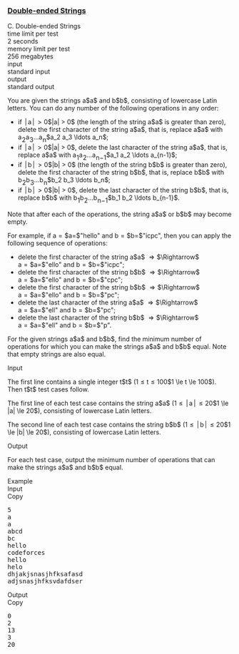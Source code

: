 <h3><a href="https://codeforces.com/contest/1506/problem/C" target="_blank" rel="noopener noreferrer">Double-ended Strings</a></h3>

<div class="header"><div class="title">C. Double-ended Strings</div><div class="time-limit"><div class="property-title">time limit per test</div>2 seconds</div><div class="memory-limit"><div class="property-title">memory limit per test</div>256 megabytes</div><div class="input-file input-standard"><div class="property-title">input</div>standard input</div><div class="output-file output-standard"><div class="property-title">output</div>standard output</div></div><div><p>You are given the strings <span class="MathJax_Preview" style="color: inherit;"><span class="MJXp-math" id="MJXp-Span-1"><span class="MJXp-mi MJXp-italic" id="MJXp-Span-2">a</span></span></span>$a$ and <span class="MathJax_Preview" style="color: inherit;"><span class="MJXp-math" id="MJXp-Span-3"><span class="MJXp-mi MJXp-italic" id="MJXp-Span-4">b</span></span></span>$b$, consisting of lowercase Latin letters. You can do any number of the following operations in any order: </p><ul> <li> if <span class="MathJax_Preview" style="color: inherit;"><span class="MJXp-math" id="MJXp-Span-5"><span class="MJXp-mrow" id="MJXp-Span-6"><span class="MJXp-mo" id="MJXp-Span-7" style="margin-left: 0.167em; margin-right: 0.167em;">|</span></span><span class="MJXp-mi MJXp-italic" id="MJXp-Span-8">a</span><span class="MJXp-mrow" id="MJXp-Span-9"><span class="MJXp-mo" id="MJXp-Span-10" style="margin-left: 0.167em; margin-right: 0.167em;">|</span></span><span class="MJXp-mo" id="MJXp-Span-11" style="margin-left: 0.333em; margin-right: 0.333em;">></span><span class="MJXp-mn" id="MJXp-Span-12">0</span></span></span>$|a| > 0$ (the length of the string <span class="MathJax_Preview" style="color: inherit;"><span class="MJXp-math" id="MJXp-Span-13"><span class="MJXp-mi MJXp-italic" id="MJXp-Span-14">a</span></span></span>$a$ is greater than zero), delete the first character of the string <span class="MathJax_Preview" style="color: inherit;"><span class="MJXp-math" id="MJXp-Span-15"><span class="MJXp-mi MJXp-italic" id="MJXp-Span-16">a</span></span></span>$a$, that is, replace <span class="MathJax_Preview" style="color: inherit;"><span class="MJXp-math" id="MJXp-Span-17"><span class="MJXp-mi MJXp-italic" id="MJXp-Span-18">a</span></span></span>$a$ with <span class="MathJax_Preview" style="color: inherit;"><span class="MJXp-math" id="MJXp-Span-19"><span class="MJXp-msubsup" id="MJXp-Span-20"><span class="MJXp-mi MJXp-italic" id="MJXp-Span-21" style="margin-right: 0.05em;">a</span><span class="MJXp-mn MJXp-script" id="MJXp-Span-22" style="vertical-align: -0.4em;">2</span></span><span class="MJXp-msubsup" id="MJXp-Span-23"><span class="MJXp-mi MJXp-italic" id="MJXp-Span-24" style="margin-right: 0.05em;">a</span><span class="MJXp-mn MJXp-script" id="MJXp-Span-25" style="vertical-align: -0.4em;">3</span></span><span class="MJXp-mo" id="MJXp-Span-26" style="margin-left: 0em; margin-right: 0em;">…</span><span class="MJXp-msubsup" id="MJXp-Span-27"><span class="MJXp-mi MJXp-italic" id="MJXp-Span-28" style="margin-right: 0.05em;">a</span><span class="MJXp-mi MJXp-italic MJXp-script" id="MJXp-Span-29" style="vertical-align: -0.4em;">n</span></span></span></span>$a_2 a_3 \ldots a_n$; </li><li> if <span class="MathJax_Preview" style="color: inherit;"><span class="MJXp-math" id="MJXp-Span-30"><span class="MJXp-mrow" id="MJXp-Span-31"><span class="MJXp-mo" id="MJXp-Span-32" style="margin-left: 0.167em; margin-right: 0.167em;">|</span></span><span class="MJXp-mi MJXp-italic" id="MJXp-Span-33">a</span><span class="MJXp-mrow" id="MJXp-Span-34"><span class="MJXp-mo" id="MJXp-Span-35" style="margin-left: 0.167em; margin-right: 0.167em;">|</span></span><span class="MJXp-mo" id="MJXp-Span-36" style="margin-left: 0.333em; margin-right: 0.333em;">></span><span class="MJXp-mn" id="MJXp-Span-37">0</span></span></span>$|a| > 0$, delete the last character of the string <span class="MathJax_Preview" style="color: inherit;"><span class="MJXp-math" id="MJXp-Span-38"><span class="MJXp-mi MJXp-italic" id="MJXp-Span-39">a</span></span></span>$a$, that is, replace <span class="MathJax_Preview" style="color: inherit;"><span class="MJXp-math" id="MJXp-Span-40"><span class="MJXp-mi MJXp-italic" id="MJXp-Span-41">a</span></span></span>$a$ with <span class="MathJax_Preview" style="color: inherit;"><span class="MJXp-math" id="MJXp-Span-42"><span class="MJXp-msubsup" id="MJXp-Span-43"><span class="MJXp-mi MJXp-italic" id="MJXp-Span-44" style="margin-right: 0.05em;">a</span><span class="MJXp-mn MJXp-script" id="MJXp-Span-45" style="vertical-align: -0.4em;">1</span></span><span class="MJXp-msubsup" id="MJXp-Span-46"><span class="MJXp-mi MJXp-italic" id="MJXp-Span-47" style="margin-right: 0.05em;">a</span><span class="MJXp-mn MJXp-script" id="MJXp-Span-48" style="vertical-align: -0.4em;">2</span></span><span class="MJXp-mo" id="MJXp-Span-49" style="margin-left: 0em; margin-right: 0em;">…</span><span class="MJXp-msubsup" id="MJXp-Span-50"><span class="MJXp-mi MJXp-italic" id="MJXp-Span-51" style="margin-right: 0.05em;">a</span><span class="MJXp-mrow MJXp-script" id="MJXp-Span-52" style="vertical-align: -0.4em;"><span class="MJXp-mi MJXp-italic" id="MJXp-Span-53">n</span><span class="MJXp-mo" id="MJXp-Span-54">−</span><span class="MJXp-mn" id="MJXp-Span-55">1</span></span></span></span></span>$a_1 a_2 \ldots a_{n-1}$; </li><li> if <span class="MathJax_Preview" style="color: inherit;"><span class="MJXp-math" id="MJXp-Span-56"><span class="MJXp-mrow" id="MJXp-Span-57"><span class="MJXp-mo" id="MJXp-Span-58" style="margin-left: 0.167em; margin-right: 0.167em;">|</span></span><span class="MJXp-mi MJXp-italic" id="MJXp-Span-59">b</span><span class="MJXp-mrow" id="MJXp-Span-60"><span class="MJXp-mo" id="MJXp-Span-61" style="margin-left: 0.167em; margin-right: 0.167em;">|</span></span><span class="MJXp-mo" id="MJXp-Span-62" style="margin-left: 0.333em; margin-right: 0.333em;">></span><span class="MJXp-mn" id="MJXp-Span-63">0</span></span></span>$|b| > 0$ (the length of the string <span class="MathJax_Preview" style="color: inherit;"><span class="MJXp-math" id="MJXp-Span-64"><span class="MJXp-mi MJXp-italic" id="MJXp-Span-65">b</span></span></span>$b$ is greater than zero), delete the first character of the string <span class="MathJax_Preview" style="color: inherit;"><span class="MJXp-math" id="MJXp-Span-66"><span class="MJXp-mi MJXp-italic" id="MJXp-Span-67">b</span></span></span>$b$, that is, replace <span class="MathJax_Preview" style="color: inherit;"><span class="MJXp-math" id="MJXp-Span-68"><span class="MJXp-mi MJXp-italic" id="MJXp-Span-69">b</span></span></span>$b$ with <span class="MathJax_Preview" style="color: inherit;"><span class="MJXp-math" id="MJXp-Span-70"><span class="MJXp-msubsup" id="MJXp-Span-71"><span class="MJXp-mi MJXp-italic" id="MJXp-Span-72" style="margin-right: 0.05em;">b</span><span class="MJXp-mn MJXp-script" id="MJXp-Span-73" style="vertical-align: -0.4em;">2</span></span><span class="MJXp-msubsup" id="MJXp-Span-74"><span class="MJXp-mi MJXp-italic" id="MJXp-Span-75" style="margin-right: 0.05em;">b</span><span class="MJXp-mn MJXp-script" id="MJXp-Span-76" style="vertical-align: -0.4em;">3</span></span><span class="MJXp-mo" id="MJXp-Span-77" style="margin-left: 0em; margin-right: 0em;">…</span><span class="MJXp-msubsup" id="MJXp-Span-78"><span class="MJXp-mi MJXp-italic" id="MJXp-Span-79" style="margin-right: 0.05em;">b</span><span class="MJXp-mi MJXp-italic MJXp-script" id="MJXp-Span-80" style="vertical-align: -0.4em;">n</span></span></span></span>$b_2 b_3 \ldots b_n$; </li><li> if <span class="MathJax_Preview" style="color: inherit;"><span class="MJXp-math" id="MJXp-Span-81"><span class="MJXp-mrow" id="MJXp-Span-82"><span class="MJXp-mo" id="MJXp-Span-83" style="margin-left: 0.167em; margin-right: 0.167em;">|</span></span><span class="MJXp-mi MJXp-italic" id="MJXp-Span-84">b</span><span class="MJXp-mrow" id="MJXp-Span-85"><span class="MJXp-mo" id="MJXp-Span-86" style="margin-left: 0.167em; margin-right: 0.167em;">|</span></span><span class="MJXp-mo" id="MJXp-Span-87" style="margin-left: 0.333em; margin-right: 0.333em;">></span><span class="MJXp-mn" id="MJXp-Span-88">0</span></span></span>$|b| > 0$, delete the last character of the string <span class="MathJax_Preview" style="color: inherit;"><span class="MJXp-math" id="MJXp-Span-89"><span class="MJXp-mi MJXp-italic" id="MJXp-Span-90">b</span></span></span>$b$, that is, replace <span class="MathJax_Preview" style="color: inherit;"><span class="MJXp-math" id="MJXp-Span-91"><span class="MJXp-mi MJXp-italic" id="MJXp-Span-92">b</span></span></span>$b$ with <span class="MathJax_Preview" style="color: inherit;"><span class="MJXp-math" id="MJXp-Span-93"><span class="MJXp-msubsup" id="MJXp-Span-94"><span class="MJXp-mi MJXp-italic" id="MJXp-Span-95" style="margin-right: 0.05em;">b</span><span class="MJXp-mn MJXp-script" id="MJXp-Span-96" style="vertical-align: -0.4em;">1</span></span><span class="MJXp-msubsup" id="MJXp-Span-97"><span class="MJXp-mi MJXp-italic" id="MJXp-Span-98" style="margin-right: 0.05em;">b</span><span class="MJXp-mn MJXp-script" id="MJXp-Span-99" style="vertical-align: -0.4em;">2</span></span><span class="MJXp-mo" id="MJXp-Span-100" style="margin-left: 0em; margin-right: 0em;">…</span><span class="MJXp-msubsup" id="MJXp-Span-101"><span class="MJXp-mi MJXp-italic" id="MJXp-Span-102" style="margin-right: 0.05em;">b</span><span class="MJXp-mrow MJXp-script" id="MJXp-Span-103" style="vertical-align: -0.4em;"><span class="MJXp-mi MJXp-italic" id="MJXp-Span-104">n</span><span class="MJXp-mo" id="MJXp-Span-105">−</span><span class="MJXp-mn" id="MJXp-Span-106">1</span></span></span></span></span>$b_1 b_2 \ldots b_{n-1}$. </li></ul><p>Note that after each of the operations, the string <span class="MathJax_Preview" style="color: inherit;"><span class="MJXp-math" id="MJXp-Span-107"><span class="MJXp-mi MJXp-italic" id="MJXp-Span-108">a</span></span></span>$a$ or <span class="MathJax_Preview" style="color: inherit;"><span class="MJXp-math" id="MJXp-Span-109"><span class="MJXp-mi MJXp-italic" id="MJXp-Span-110">b</span></span></span>$b$ may become empty.</p><p>For example, if <span class="MathJax_Preview" style="color: inherit;"><span class="MJXp-math" id="MJXp-Span-111"><span class="MJXp-mi MJXp-italic" id="MJXp-Span-112">a</span><span class="MJXp-mo" id="MJXp-Span-113" style="margin-left: 0.333em; margin-right: 0.333em;">=</span></span></span>$a=$<span class="tex-font-style-tt">"hello"</span> and <span class="MathJax_Preview" style="color: inherit;"><span class="MJXp-math" id="MJXp-Span-114"><span class="MJXp-mi MJXp-italic" id="MJXp-Span-115">b</span><span class="MJXp-mo" id="MJXp-Span-116" style="margin-left: 0.333em; margin-right: 0.333em;">=</span></span></span>$b=$<span class="tex-font-style-tt">"icpc"</span>, then you can apply the following sequence of operations: </p><ul> <li> delete the first character of the string <span class="MathJax_Preview" style="color: inherit;"><span class="MJXp-math" id="MJXp-Span-117"><span class="MJXp-mi MJXp-italic" id="MJXp-Span-118">a</span></span></span>$a$ <span class="MathJax_Preview" style="color: inherit;"><span class="MJXp-math" id="MJXp-Span-119"><span class="MJXp-mo" id="MJXp-Span-120" style="margin-left: 0.333em; margin-right: 0.333em;">⇒</span></span></span>$\Rightarrow$ <span class="MathJax_Preview" style="color: inherit;"><span class="MJXp-math" id="MJXp-Span-121"><span class="MJXp-mi MJXp-italic" id="MJXp-Span-122">a</span><span class="MJXp-mo" id="MJXp-Span-123" style="margin-left: 0.333em; margin-right: 0.333em;">=</span></span></span>$a=$<span class="tex-font-style-tt">"ello"</span> and <span class="MathJax_Preview" style="color: inherit;"><span class="MJXp-math" id="MJXp-Span-124"><span class="MJXp-mi MJXp-italic" id="MJXp-Span-125">b</span><span class="MJXp-mo" id="MJXp-Span-126" style="margin-left: 0.333em; margin-right: 0.333em;">=</span></span></span>$b=$<span class="tex-font-style-tt">"icpc"</span>; </li><li> delete the first character of the string <span class="MathJax_Preview" style="color: inherit;"><span class="MJXp-math" id="MJXp-Span-127"><span class="MJXp-mi MJXp-italic" id="MJXp-Span-128">b</span></span></span>$b$ <span class="MathJax_Preview" style="color: inherit;"><span class="MJXp-math" id="MJXp-Span-129"><span class="MJXp-mo" id="MJXp-Span-130" style="margin-left: 0.333em; margin-right: 0.333em;">⇒</span></span></span>$\Rightarrow$ <span class="MathJax_Preview" style="color: inherit;"><span class="MJXp-math" id="MJXp-Span-131"><span class="MJXp-mi MJXp-italic" id="MJXp-Span-132">a</span><span class="MJXp-mo" id="MJXp-Span-133" style="margin-left: 0.333em; margin-right: 0.333em;">=</span></span></span>$a=$<span class="tex-font-style-tt">"ello"</span> and <span class="MathJax_Preview" style="color: inherit;"><span class="MJXp-math" id="MJXp-Span-134"><span class="MJXp-mi MJXp-italic" id="MJXp-Span-135">b</span><span class="MJXp-mo" id="MJXp-Span-136" style="margin-left: 0.333em; margin-right: 0.333em;">=</span></span></span>$b=$<span class="tex-font-style-tt">"cpc"</span>; </li><li> delete the first character of the string <span class="MathJax_Preview" style="color: inherit;"><span class="MJXp-math" id="MJXp-Span-137"><span class="MJXp-mi MJXp-italic" id="MJXp-Span-138">b</span></span></span>$b$ <span class="MathJax_Preview" style="color: inherit;"><span class="MJXp-math" id="MJXp-Span-139"><span class="MJXp-mo" id="MJXp-Span-140" style="margin-left: 0.333em; margin-right: 0.333em;">⇒</span></span></span>$\Rightarrow$ <span class="MathJax_Preview" style="color: inherit;"><span class="MJXp-math" id="MJXp-Span-141"><span class="MJXp-mi MJXp-italic" id="MJXp-Span-142">a</span><span class="MJXp-mo" id="MJXp-Span-143" style="margin-left: 0.333em; margin-right: 0.333em;">=</span></span></span>$a=$<span class="tex-font-style-tt">"ello"</span> and <span class="MathJax_Preview" style="color: inherit;"><span class="MJXp-math" id="MJXp-Span-144"><span class="MJXp-mi MJXp-italic" id="MJXp-Span-145">b</span><span class="MJXp-mo" id="MJXp-Span-146" style="margin-left: 0.333em; margin-right: 0.333em;">=</span></span></span>$b=$<span class="tex-font-style-tt">"pc"</span>; </li><li> delete the last character of the string <span class="MathJax_Preview" style="color: inherit;"><span class="MJXp-math" id="MJXp-Span-147"><span class="MJXp-mi MJXp-italic" id="MJXp-Span-148">a</span></span></span>$a$ <span class="MathJax_Preview" style="color: inherit;"><span class="MJXp-math" id="MJXp-Span-149"><span class="MJXp-mo" id="MJXp-Span-150" style="margin-left: 0.333em; margin-right: 0.333em;">⇒</span></span></span>$\Rightarrow$ <span class="MathJax_Preview" style="color: inherit;"><span class="MJXp-math" id="MJXp-Span-151"><span class="MJXp-mi MJXp-italic" id="MJXp-Span-152">a</span><span class="MJXp-mo" id="MJXp-Span-153" style="margin-left: 0.333em; margin-right: 0.333em;">=</span></span></span>$a=$<span class="tex-font-style-tt">"ell"</span> and <span class="MathJax_Preview" style="color: inherit;"><span class="MJXp-math" id="MJXp-Span-154"><span class="MJXp-mi MJXp-italic" id="MJXp-Span-155">b</span><span class="MJXp-mo" id="MJXp-Span-156" style="margin-left: 0.333em; margin-right: 0.333em;">=</span></span></span>$b=$<span class="tex-font-style-tt">"pc"</span>; </li><li> delete the last character of the string <span class="MathJax_Preview" style="color: inherit;"><span class="MJXp-math" id="MJXp-Span-157"><span class="MJXp-mi MJXp-italic" id="MJXp-Span-158">b</span></span></span>$b$ <span class="MathJax_Preview" style="color: inherit;"><span class="MJXp-math" id="MJXp-Span-159"><span class="MJXp-mo" id="MJXp-Span-160" style="margin-left: 0.333em; margin-right: 0.333em;">⇒</span></span></span>$\Rightarrow$ <span class="MathJax_Preview" style="color: inherit;"><span class="MJXp-math" id="MJXp-Span-161"><span class="MJXp-mi MJXp-italic" id="MJXp-Span-162">a</span><span class="MJXp-mo" id="MJXp-Span-163" style="margin-left: 0.333em; margin-right: 0.333em;">=</span></span></span>$a=$<span class="tex-font-style-tt">"ell"</span> and <span class="MathJax_Preview" style="color: inherit;"><span class="MJXp-math" id="MJXp-Span-164"><span class="MJXp-mi MJXp-italic" id="MJXp-Span-165">b</span><span class="MJXp-mo" id="MJXp-Span-166" style="margin-left: 0.333em; margin-right: 0.333em;">=</span></span></span>$b=$<span class="tex-font-style-tt">"p"</span>. </li></ul><p>For the given strings <span class="MathJax_Preview" style="color: inherit;"><span class="MJXp-math" id="MJXp-Span-167"><span class="MJXp-mi MJXp-italic" id="MJXp-Span-168">a</span></span></span>$a$ and <span class="MathJax_Preview" style="color: inherit;"><span class="MJXp-math" id="MJXp-Span-169"><span class="MJXp-mi MJXp-italic" id="MJXp-Span-170">b</span></span></span>$b$, find the minimum number of operations for which you can make the strings <span class="MathJax_Preview" style="color: inherit;"><span class="MJXp-math" id="MJXp-Span-171"><span class="MJXp-mi MJXp-italic" id="MJXp-Span-172">a</span></span></span>$a$ and <span class="MathJax_Preview" style="color: inherit;"><span class="MJXp-math" id="MJXp-Span-173"><span class="MJXp-mi MJXp-italic" id="MJXp-Span-174">b</span></span></span>$b$ equal. Note that empty strings are also equal.</p></div><div class="input-specification"><div class="section-title">Input</div><p>The first line contains a single integer <span class="MathJax_Preview" style="color: inherit;"><span class="MJXp-math" id="MJXp-Span-175"><span class="MJXp-mi MJXp-italic" id="MJXp-Span-176">t</span></span></span>$t$ (<span class="MathJax_Preview" style="color: inherit;"><span class="MJXp-math" id="MJXp-Span-177"><span class="MJXp-mn" id="MJXp-Span-178">1</span><span class="MJXp-mo" id="MJXp-Span-179" style="margin-left: 0.333em; margin-right: 0.333em;">≤</span><span class="MJXp-mi MJXp-italic" id="MJXp-Span-180">t</span><span class="MJXp-mo" id="MJXp-Span-181" style="margin-left: 0.333em; margin-right: 0.333em;">≤</span><span class="MJXp-mn" id="MJXp-Span-182">100</span></span></span>$1 \le t \le 100$). Then <span class="MathJax_Preview" style="color: inherit;"><span class="MJXp-math" id="MJXp-Span-183"><span class="MJXp-mi MJXp-italic" id="MJXp-Span-184">t</span></span></span>$t$ test cases follow.</p><p>The first line of each test case contains the string <span class="MathJax_Preview" style="color: inherit;"><span class="MJXp-math" id="MJXp-Span-185"><span class="MJXp-mi MJXp-italic" id="MJXp-Span-186">a</span></span></span>$a$ (<span class="MathJax_Preview" style="color: inherit;"><span class="MJXp-math" id="MJXp-Span-187"><span class="MJXp-mn" id="MJXp-Span-188">1</span><span class="MJXp-mo" id="MJXp-Span-189" style="margin-left: 0.333em; margin-right: 0.333em;">≤</span><span class="MJXp-mrow" id="MJXp-Span-190"><span class="MJXp-mo" id="MJXp-Span-191" style="margin-left: 0.167em; margin-right: 0.167em;">|</span></span><span class="MJXp-mi MJXp-italic" id="MJXp-Span-192">a</span><span class="MJXp-mrow" id="MJXp-Span-193"><span class="MJXp-mo" id="MJXp-Span-194" style="margin-left: 0.167em; margin-right: 0.167em;">|</span></span><span class="MJXp-mo" id="MJXp-Span-195" style="margin-left: 0.333em; margin-right: 0.333em;">≤</span><span class="MJXp-mn" id="MJXp-Span-196">20</span></span></span>$1 \le |a| \le 20$), consisting of lowercase Latin letters.</p><p>The second line of each test case contains the string <span class="MathJax_Preview" style="color: inherit;"><span class="MJXp-math" id="MJXp-Span-197"><span class="MJXp-mi MJXp-italic" id="MJXp-Span-198">b</span></span></span>$b$ (<span class="MathJax_Preview" style="color: inherit;"><span class="MJXp-math" id="MJXp-Span-199"><span class="MJXp-mn" id="MJXp-Span-200">1</span><span class="MJXp-mo" id="MJXp-Span-201" style="margin-left: 0.333em; margin-right: 0.333em;">≤</span><span class="MJXp-mrow" id="MJXp-Span-202"><span class="MJXp-mo" id="MJXp-Span-203" style="margin-left: 0.167em; margin-right: 0.167em;">|</span></span><span class="MJXp-mi MJXp-italic" id="MJXp-Span-204">b</span><span class="MJXp-mrow" id="MJXp-Span-205"><span class="MJXp-mo" id="MJXp-Span-206" style="margin-left: 0.167em; margin-right: 0.167em;">|</span></span><span class="MJXp-mo" id="MJXp-Span-207" style="margin-left: 0.333em; margin-right: 0.333em;">≤</span><span class="MJXp-mn" id="MJXp-Span-208">20</span></span></span>$1 \le |b| \le 20$), consisting of lowercase Latin letters.</p></div><div class="output-specification"><div class="section-title">Output</div><p>For each test case, output the minimum number of operations that can make the strings <span class="MathJax_Preview" style="color: inherit;"><span class="MJXp-math" id="MJXp-Span-209"><span class="MJXp-mi MJXp-italic" id="MJXp-Span-210">a</span></span></span>$a$ and <span class="MathJax_Preview" style="color: inherit;"><span class="MJXp-math" id="MJXp-Span-211"><span class="MJXp-mi MJXp-italic" id="MJXp-Span-212">b</span></span></span>$b$ equal.</p></div><div class="sample-tests"><div class="section-title">Example</div><div class="sample-test"><div class="input"><div class="title">Input<div title="Copy" data-clipboard-target="#id000027337169073045064" id="id006210891117806009" class="input-output-copier">Copy</div></div><pre id="id000027337169073045064">5
a
a
abcd
bc
hello
codeforces
hello
helo
dhjakjsnasjhfksafasd
adjsnasjhfksvdafdser
</pre></div><div class="output"><div class="title">Output<div title="Copy" data-clipboard-target="#id0013606414040586745" id="id0035526107570438026" class="input-output-copier">Copy</div></div><pre id="id0013606414040586745">0
2
13
3
20
</pre></div></div></div>